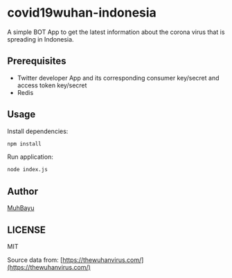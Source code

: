 # covid19wuhan-indonesia
A simple BOT App to get the latest information about the corona virus that is spreading in Indonesia.

## Prerequisites
- Twitter developer App and its corresponding consumer key/secret and access token key/secret
- Redis

## Usage
Install dependencies:
```bash
npm install
```

Run application:
```bash
node index.js
```

## Author
[MuhBayu](https://github.com/MuhBayu "MuhBayu")

## LICENSE
MIT

Source data from: [https://thewuhanvirus.com/](https://thewuhanvirus.com/)